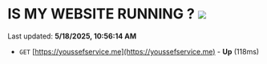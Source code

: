 # IS MY WEBSITE RUNNING ? [![](https://img.shields.io/static/v1?label=Sponsor&message=%E2%9D%A4&logo=GitHub&color=%23fe8e86)](https://github.com/sponsors/Youssef-Lehmam)

Last updated: **5/18/2025, 10:56:14 AM**

- `GET` [https://youssefservice.me](https://youssefservice.me) - **Up** (118ms)
